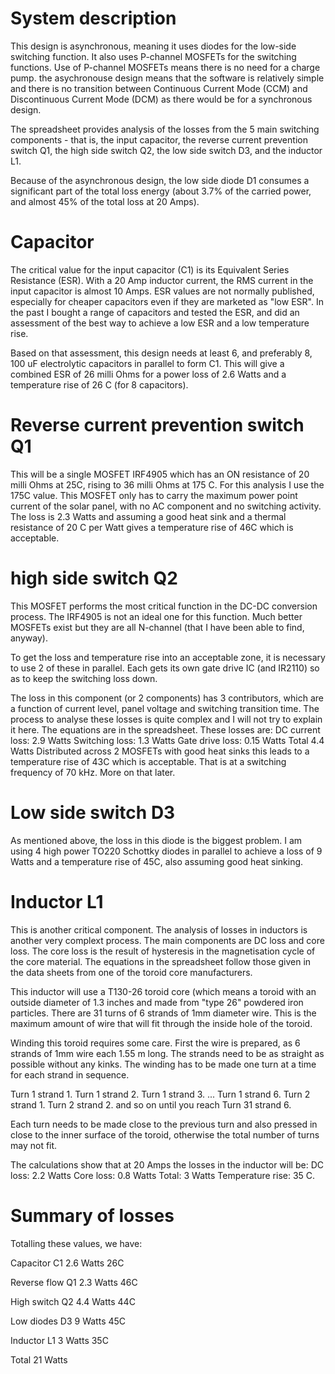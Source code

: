 # System description

This design is asynchronous, meaning it uses diodes for the low-side switching function. It also uses P-channel MOSFETs for the switching functions. Use of P-channel MOSFETs means there is no need for a charge pump. the asychronouse design means that the software is relatively simple and there is no transition between Continuous Current Mode (CCM) and Discontinuous Current Mode (DCM) as there would be for a synchronous design. 

The spreadsheet provides analysis of the losses from the 5 main switching components - that is, the input capacitor, the reverse current prevention switch Q1, the high side switch Q2, the low side switch D3, and the inductor L1. 

Because of the asynchronous design, the low side diode D1 consumes a significant part of the total loss energy (about 3.7% of the carried power, and almost 45% of the total loss at 20 Amps). 

# Capacitor

The critical value for the input capacitor (C1) is its Equivalent Series Resistance (ESR). With a 20 Amp inductor current, the RMS current in the input capacitor is almost 10 Amps. ESR values are not normally published, especially for cheaper capacitors even if they are marketed as "low ESR". In the past I bought a range of capacitors and tested the ESR, and did an assessment of the best way to achieve a low ESR and a low temperature rise. 

Based on that assessment, this design needs at least 6, and preferably 8, 100 uF electrolytic capacitors in parallel to form C1. This will give a combined ESR of 26 milli Ohms for a power loss of 2.6 Watts and a temperature rise of 26 C (for 8 capacitors). 

# Reverse current prevention switch Q1

This will be a single MOSFET IRF4905 which has an ON resistance of 20 milli Ohms at 25C, rising to 36 milli Ohms at 175 C. For this analysis I use the 175C value. This MOSFET only has to carry the maximum power point current of the solar panel, with no AC component and no switching activity. The loss is 2.3 Watts and assuming a good heat sink and a thermal resistance of 20 C per Watt gives a temperature rise of 46C which is acceptable. 

# high side switch Q2

This MOSFET performs the most critical function in the DC-DC conversion process. The IRF4905 is not an ideal one for this function. Much better MOSFETs exist but they are all N-channel (that I have been able to find, anyway). 

To get the loss and temperature rise into an acceptable zone, it is necessary to use 2 of these in parallel. Each gets its own gate drive IC (and IR2110) so as to keep the switching loss down. 

The loss in this component (or 2 components) has 3 contributors, which are a function of current level, panel voltage and switching transition time. The process to analyse these losses is quite complex and I will not try to explain it here. The equations are in the spreadsheet. These losses are:
DC current loss: 2.9 Watts
Switching loss:  1.3 Watts
Gate drive loss: 0.15 Watts
Total            4.4 Watts
Distributed across 2 MOSFETs with good heat sinks this leads to a temperature rise of 43C which is acceptable. That is at a switching frequency of 70 kHz. More on that later. 

# Low side switch D3

As mentioned above, the loss in this diode is the biggest problem. I am using 4 high power TO220 Schottky diodes in parallel to achieve a loss of 9 Watts and a temperature rise of 45C, also assuming good heat sinking. 

# Inductor L1

This is another critical component. The analysis of losses in inductors is another very complext process. The main components are DC loss and core loss. The core loss is the result of hysteresis in the magnetisation cycle of the core material. The equations in the spreadsheet follow those given in the data sheets from one of the toroid core manufacturers. 

This inductor will use a T130-26 toroid core (which means a toroid with an outside diameter of 1.3 inches and made from "type 26" powdered iron particles. There are 31 turns of 6 strands of 1mm diameter wire. This is the maximum amount of wire that will fit through the inside hole of the toroid.

Winding this toroid requires some care. First the wire is prepared, as 6 strands of 1mm wire each 1.55 m long. The strands need to be as straight as possible without any kinks. The winding has to be made one turn at a time for each strand in sequence. 

Turn 1 strand 1. Turn 1 strand 2. Turn 1 strand 3. ... Turn 1 strand 6. 
Turn 2 strand 1. Turn 2 strand 2. 
and so on until you reach Turn 31 strand 6.  

Each turn needs to be made close to the previous turn and also pressed in close to the inner surface of the toroid, otherwise the total number of turns may not fit. 

The calculations show that at 20 Amps the losses in the inductor will be:
DC loss:   2.2 Watts
Core loss: 0.8 Watts
Total:     3   Watts
Temperature rise: 35 C. 

# Summary of losses

Totalling these values, we have:

Capacitor    C1 2.6 Watts 26C

Reverse flow Q1 2.3 Watts 46C

High switch  Q2 4.4 Watts 44C           

Low diodes   D3 9   Watts 45C

Inductor     L1 3   Watts 35C

Total           21  Watts